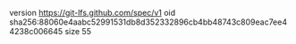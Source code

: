 version https://git-lfs.github.com/spec/v1
oid sha256:88060e4aabc52991531db8d352332896cb4bb48743c809eac7ee44238c006645
size 55
